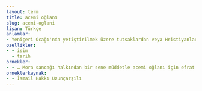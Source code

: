 ```yaml
---
layout: term
title: acemi oğlanı
slug: acemi-oglani
lisan: Türkçe
anlamlar:
- Yeniçeri Ocağı'nda yetiştirilmek üzere tutsaklardan veya Hristiyanlardan devşirme yoluyla toplanan çocuk
ozellikler:
- - isim
  - tarih
ornekler:
- - … Mora sancağı halkından bir sene müddetle acemi oğlanı için efrat devşirilmemesi emrolunmuştur.
orneklerkaynak:
- - İsmail Hakkı Uzunçarşılı
---
```

